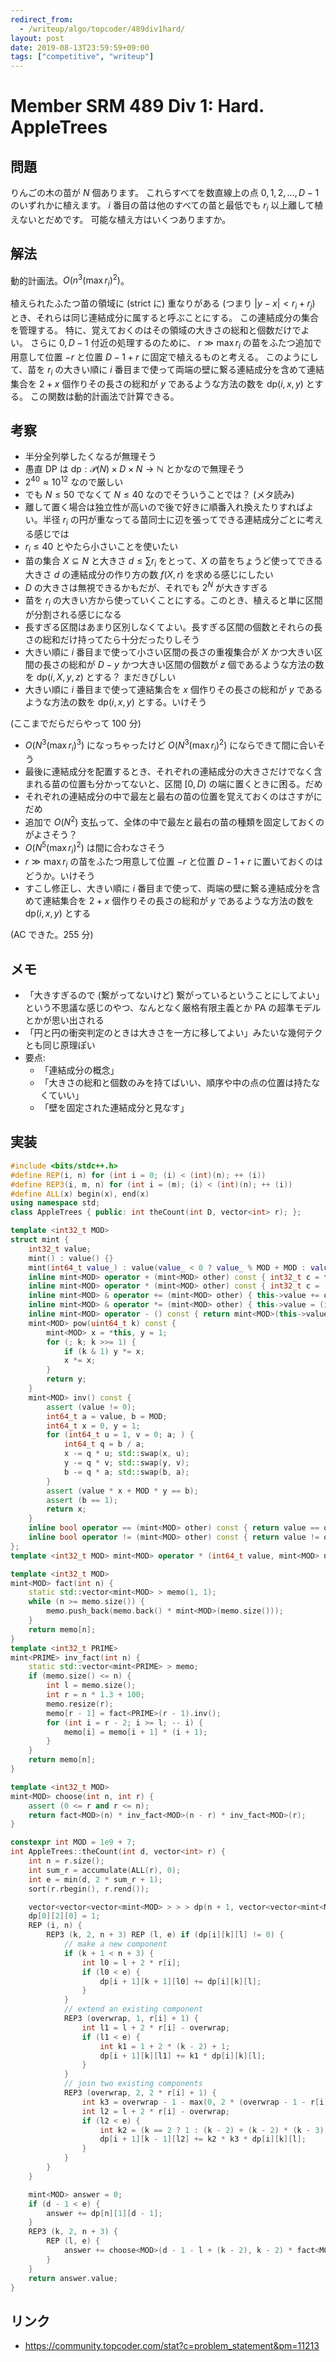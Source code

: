 ```yaml
---
redirect_from:
  - /writeup/algo/topcoder/489div1hard/
layout: post
date: 2019-08-13T23:59:59+09:00
tags: ["competitive", "writeup"]
---
```


# Member SRM 489 Div 1: Hard. AppleTrees

## 問題

りんごの木の苗が $N$ 個あります。
これらすべてを数直線上の点 $0, 1, 2, \dots, D - 1$ のいずれかに植えます。
$i$ 番目の苗は他のすべての苗と最低でも $r_i$ 以上離して植えないとだめです。
可能な植え方はいくつありますか。

## 解法

動的計画法。$O(n^3 (\max r_i)^2)$。

植えられたふたつ苗の領域に (strict に) 重なりがある (つまり $|y - x| \lt r_i + r_j$) とき、それらは同じ連結成分に属すると呼ぶことにする。
この連結成分の集合を管理する。
特に、覚えておくのはその領域の大きさの総和と個数だけでよい。
さらに $0, D - 1$ 付近の処理するのために、 $r \gg \max r_i$ の苗をふたつ追加で用意して位置 $- r$ と位置 $D - 1 + r$ に固定で植えるものと考える。
このようにして、苗を $r_i$ の大きい順に $i$ 番目まで使って両端の壁に繋る連結成分を含めて連結集合を $2 + x$ 個作りその長さの総和が $y$ であるような方法の数を $\mathrm{dp}(i, x, y)$ とする。
この関数は動的計画法で計算できる。

## 考察

-   半分全列挙したくなるが無理そう
-   愚直 DP は $\mathrm{dp} : \mathcal{P}(N) \times D \times N \to \mathbb{N}$ とかなので無理そう
-   $2^{40} \approx 10^{12}$ なので厳しい
-   でも $N \le 50$ でなくて $N \le 40$ なのでそういうことでは？ (メタ読み)
-   離して置く場合は独立性が高いので後で好きに順番入れ換えたりすればよい。半径 $r_i$ の円が重なってる苗同士に辺を張ってできる連結成分ごとに考える感じでは
-   $r_i \le 40$ とやたら小さいことを使いたい
-   苗の集合 $X \subseteq N$ と大きさ $d \le \sum r_i$ をとって、$X$ の苗をちょうど使ってできる大きさ $d$ の連結成分の作り方の数 $f(X, r)$ を求める感じにしたい
-   $D$ の大きさは無視できるかもだが、それでも $2^N$ が大きすぎる
-   苗を $r_i$ の大きい方から使っていくことにする。このとき、植えると単に区間が分割される感じになる
-   長すぎる区間はあまり区別しなくてよい。長すぎる区間の個数とそれらの長さの総和だけ持ってたら十分だったりしそう
-   大きい順に $i$ 番目まで使って小さい区間の長さの重複集合が $X$ かつ大きい区間の長さの総和が $D - y$ かつ大きい区間の個数が $z$ 個であるような方法の数を $\mathrm{dp}(i, X, y, z)$ とする？ まだきびしい
-   大きい順に $i$ 番目まで使って連結集合を $x$ 個作りその長さの総和が $y$ であるような方法の数を $\mathrm{dp}(i, x, y)$ とする。いけそう

(ここまでだらだらやって 100 分)

-   $O(N^3 (\max r_i)^3)$ になっちゃったけど $O(N^3 (\max r_i)^2)$ にならできて間に合いそう
-   最後に連結成分を配置するとき、それぞれの連結成分の大きさだけでなく含まれる苗の位置も分かってないと、区間 $[0, D)$ の端に置くときに困る。だめ
-   それぞれの連結成分の中で最左と最右の苗の位置を覚えておくのはさすがにだめ
-   追加で $O(N^2)$ 支払って、全体の中で最左と最右の苗の種類を固定しておくのがよさそう？
-   $O(N^5 (\max r_i)^2)$ は間に合わなさそう
-   $r \gg \max r_i$ の苗をふたつ用意して位置 $- r$ と位置 $D - 1 + r$ に置いておくのはどうか。いけそう
-   すこし修正し、大きい順に $i$ 番目まで使って、両端の壁に繋る連結成分を含めて連結集合を $2 + x$ 個作りその長さの総和が $y$ であるような方法の数を $\mathrm{dp}(i, x, y)$ とする

(AC できた。255 分)

## メモ

-   「大きすぎるので (繋がってないけど) 繋がっているということにしてよい」という不思議な感じのやつ、なんとなく厳格有限主義とか $\mathrm{PA}$ の超準モデルとかが思い出される
-   「円と円の衝突判定のときは大きさを一方に移してよい」みたいな幾何テクとも同じ原理ぽい
-   要点:
    -   「連結成分の概念」
    -   「大きさの総和と個数のみを持てばいい、順序や中の点の位置は持たなくていい」
    -   「壁を固定された連結成分と見なす」

## 実装

``` c++
#include <bits/stdc++.h>
#define REP(i, n) for (int i = 0; (i) < (int)(n); ++ (i))
#define REP3(i, m, n) for (int i = (m); (i) < (int)(n); ++ (i))
#define ALL(x) begin(x), end(x)
using namespace std;
class AppleTrees { public: int theCount(int D, vector<int> r); };

template <int32_t MOD>
struct mint {
    int32_t value;
    mint() : value() {}
    mint(int64_t value_) : value(value_ < 0 ? value_ % MOD + MOD : value_ >= MOD ? value_ % MOD : value_) {}
    inline mint<MOD> operator + (mint<MOD> other) const { int32_t c = this->value + other.value; return mint<MOD>(c >= MOD ? c - MOD : c); }
    inline mint<MOD> operator * (mint<MOD> other) const { int32_t c = (int64_t)this->value * other.value % MOD; return mint<MOD>(c < 0 ? c + MOD : c); }
    inline mint<MOD> & operator += (mint<MOD> other) { this->value += other.value; if (this->value >= MOD) this->value -= MOD; return *this; }
    inline mint<MOD> & operator *= (mint<MOD> other) { this->value = (int64_t)this->value * other.value % MOD; if (this->value < 0) this->value += MOD; return *this; }
    inline mint<MOD> operator - () const { return mint<MOD>(this->value ? MOD - this->value : 0); }
    mint<MOD> pow(uint64_t k) const {
        mint<MOD> x = *this, y = 1;
        for (; k; k >>= 1) {
            if (k & 1) y *= x;
            x *= x;
        }
        return y;
    }
    mint<MOD> inv() const {
        assert (value != 0);
        int64_t a = value, b = MOD;
        int64_t x = 0, y = 1;
        for (int64_t u = 1, v = 0; a; ) {
            int64_t q = b / a;
            x -= q * u; std::swap(x, u);
            y -= q * v; std::swap(y, v);
            b -= q * a; std::swap(b, a);
        }
        assert (value * x + MOD * y == b);
        assert (b == 1);
        return x;
    }
    inline bool operator == (mint<MOD> other) const { return value == other.value; }
    inline bool operator != (mint<MOD> other) const { return value != other.value; }
};
template <int32_t MOD> mint<MOD> operator * (int64_t value, mint<MOD> n) { return mint<MOD>(value) * n; }

template <int32_t MOD>
mint<MOD> fact(int n) {
    static std::vector<mint<MOD> > memo(1, 1);
    while (n >= memo.size()) {
        memo.push_back(memo.back() * mint<MOD>(memo.size()));
    }
    return memo[n];
}
template <int32_t PRIME>
mint<PRIME> inv_fact(int n) {
    static std::vector<mint<PRIME> > memo;
    if (memo.size() <= n) {
        int l = memo.size();
        int r = n * 1.3 + 100;
        memo.resize(r);
        memo[r - 1] = fact<PRIME>(r - 1).inv();
        for (int i = r - 2; i >= l; -- i) {
            memo[i] = memo[i + 1] * (i + 1);
        }
    }
    return memo[n];
}

template <int32_t MOD>
mint<MOD> choose(int n, int r) {
    assert (0 <= r and r <= n);
    return fact<MOD>(n) * inv_fact<MOD>(n - r) * inv_fact<MOD>(r);
}

constexpr int MOD = 1e9 + 7;
int AppleTrees::theCount(int d, vector<int> r) {
    int n = r.size();
    int sum_r = accumulate(ALL(r), 0);
    int e = min(d, 2 * sum_r + 1);
    sort(r.rbegin(), r.rend());

    vector<vector<vector<mint<MOD> > > > dp(n + 1, vector<vector<mint<MOD> > >(n + 3, vector<mint<MOD> >(e)));
    dp[0][2][0] = 1;
    REP (i, n) {
        REP3 (k, 2, n + 3) REP (l, e) if (dp[i][k][l] != 0) {
            // make a new component
            if (k + 1 < n + 3) {
                int l0 = l + 2 * r[i];
                if (l0 < e) {
                    dp[i + 1][k + 1][l0] += dp[i][k][l];
                }
            }
            // extend an existing component
            REP3 (overwrap, 1, r[i] + 1) {
                int l1 = l + 2 * r[i] - overwrap;
                if (l1 < e) {
                    int k1 = 1 + 2 * (k - 2) + 1;
                    dp[i + 1][k][l1] += k1 * dp[i][k][l];
                }
            }
            // join two existing components
            REP3 (overwrap, 2, 2 * r[i] + 1) {
                int k3 = overwrap - 1 - max(0, 2 * (overwrap - 1 - r[i]));
                int l2 = l + 2 * r[i] - overwrap;
                if (l2 < e) {
                    int k2 = (k == 2 ? 1 : (k - 2) + (k - 2) * (k - 3) + (k - 2));
                    dp[i + 1][k - 1][l2] += k2 * k3 * dp[i][k][l];
                }
            }
        }
    }

    mint<MOD> answer = 0;
    if (d - 1 < e) {
        answer += dp[n][1][d - 1];
    }
    REP3 (k, 2, n + 3) {
        REP (l, e) {
            answer += choose<MOD>(d - 1 - l + (k - 2), k - 2) * fact<MOD>(k - 2) * dp[n][k][l];
        }
    }
    return answer.value;
}
```

## リンク

-   <https://community.topcoder.com/stat?c=problem_statement&pm=11213>
